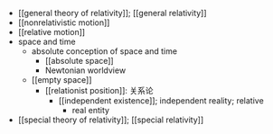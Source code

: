 - [[general theory of relativity]]; [[general relativity]]
- [[nonrelativistic motion]]
- [[relative motion]]
- space and time
    - absolute conception of space and time
        - [[absolute space]]
        - Newtonian worldview
    - [[empty space]]
        - [[relationist position]]: 关系论
            - [[independent existence]]; independent reality; relative
                - real entity
- [[special theory of relativity]]; [[special relativity]]
